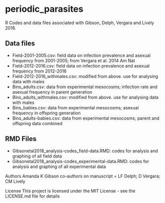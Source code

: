 # periodic_parasites

R Codes and data files associated with Gibson, Delph, Vergara and Lively 2018.

## Data files
- Field-2001-2005.csv: field data on infection prevalence and asexual frequency from 2001-2005; from Vergara et al. 2014 Am Nat
- Field-2012-2016.csv: field data on infection prevalence and asexual frequency from 2012-2016
- Field-2012-2016_withmales.csv: modified from above. use for analysing data with males
- Bins_adults.csv: data from experimental mesocosms; infection rate and asexual frequency in parent generation
- Bins_adults_withmales.csv: modified from above. use for analysing data with males
- Bins_babies.csv: data from experimental mesocosms; asexual frequency in offspring generation
- Bins_adults-babies.csv: data from experimental mesocosms; parent and offspring data combined

## RMD Files
- Gibsonetal2018_analysis-codes_field-data.RMD: codes for analysis and graphing of all field data
- Gibsonetal2018_analysis-codes_experimental-data.RMD: codes for analysis and graphing of all experimental data

Authors
Amanda K Gibson
co-authors on manuscript = LF Delph; D Vergara; CM Lively

License
This project is licensed under the MIT License - see the LICENSE.md file for details

